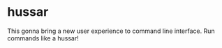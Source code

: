 hussar
======

This gonna bring a new user experience to command line interface. Run commands like a hussar!
